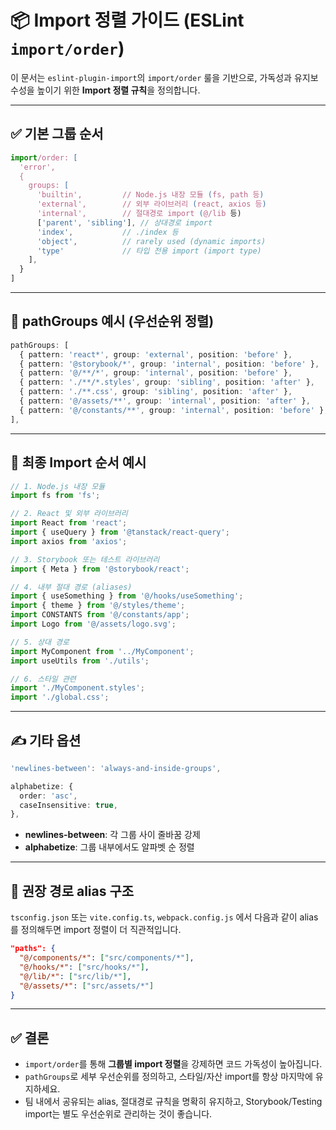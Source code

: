 # 📦 Import 정렬 가이드 (ESLint `import/order`)

이 문서는 `eslint-plugin-import`의 `import/order` 룰을 기반으로, 가독성과 유지보수성을 높이기 위한 **Import 정렬 규칙**을 정의합니다.

---

## ✅ 기본 그룹 순서

```ts
import/order: [
  'error',
  {
    groups: [
      'builtin',         // Node.js 내장 모듈 (fs, path 등)
      'external',        // 외부 라이브러리 (react, axios 등)
      'internal',        // 절대경로 import (@/lib 등)
      ['parent', 'sibling'], // 상대경로 import
      'index',           // ./index 등
      'object',          // rarely used (dynamic imports)
      'type'             // 타입 전용 import (import type)
    ],
  }
]
```

---

## 🧩 pathGroups 예시 (우선순위 정렬)

```ts
pathGroups: [
  { pattern: 'react*', group: 'external', position: 'before' },
  { pattern: '@storybook/*', group: 'internal', position: 'before' },
  { pattern: '@/**/*', group: 'internal', position: 'before' },
  { pattern: './**/*.styles', group: 'sibling', position: 'after' },
  { pattern: './**.css', group: 'sibling', position: 'after' },
  { pattern: '@/assets/**', group: 'internal', position: 'after' },
  { pattern: '@/constants/**', group: 'internal', position: 'before' },
],
```

---

## 🧾 최종 Import 순서 예시

```ts
// 1. Node.js 내장 모듈
import fs from 'fs';

// 2. React 및 외부 라이브러리
import React from 'react';
import { useQuery } from '@tanstack/react-query';
import axios from 'axios';

// 3. Storybook 또는 테스트 라이브러리
import { Meta } from '@storybook/react';

// 4. 내부 절대 경로 (aliases)
import { useSomething } from '@/hooks/useSomething';
import { theme } from '@/styles/theme';
import CONSTANTS from '@/constants/app';
import Logo from '@/assets/logo.svg';

// 5. 상대 경로
import MyComponent from '../MyComponent';
import useUtils from './utils';

// 6. 스타일 관련
import './MyComponent.styles';
import './global.css';
```

---

## ✍️ 기타 옵션

```ts
'newlines-between': 'always-and-inside-groups',

alphabetize: {
  order: 'asc',
  caseInsensitive: true,
},
```

- **newlines-between**: 각 그룹 사이 줄바꿈 강제
- **alphabetize**: 그룹 내부에서도 알파벳 순 정렬

---

## 📌 권장 경로 alias 구조

`tsconfig.json` 또는 `vite.config.ts`, `webpack.config.js` 에서 다음과 같이 alias를 정의해두면 import 정렬이 더 직관적입니다.

```json
"paths": {
  "@/components/*": ["src/components/*"],
  "@/hooks/*": ["src/hooks/*"],
  "@/lib/*": ["src/lib/*"],
  "@/assets/*": ["src/assets/*"]
}
```

---

## ✅ 결론

- `import/order`를 통해 **그룹별 import 정렬**을 강제하면 코드 가독성이 높아집니다.
- `pathGroups`로 세부 우선순위를 정의하고, 스타일/자산 import를 항상 마지막에 유지하세요.
- 팀 내에서 공유되는 alias, 절대경로 규칙을 명확히 유지하고, Storybook/Testing import는 별도 우선순위로 관리하는 것이 좋습니다.

